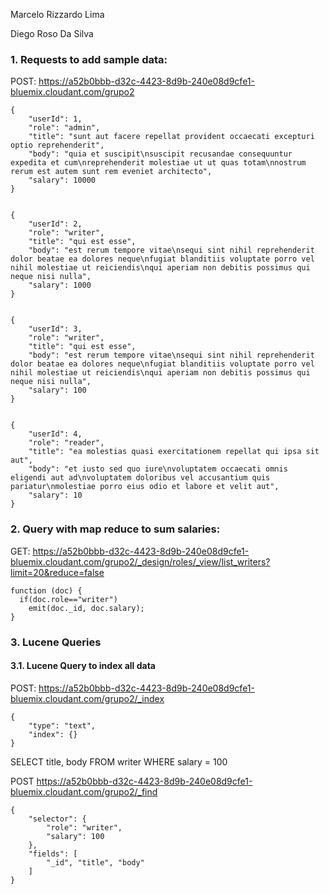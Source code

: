 Marcelo Rizzardo Lima

Diego Roso Da Silva

### 1. Requests to add sample data:

  POST: https://a52b0bbb-d32c-4423-8d9b-240e08d9cfe1-bluemix.cloudant.com/grupo2
  
    {
        "userId": 1,
        "role": "admin",
        "title": "sunt aut facere repellat provident occaecati excepturi optio reprehenderit",
        "body": "quia et suscipit\nsuscipit recusandae consequuntur expedita et cum\nreprehenderit molestiae ut ut quas totam\nnostrum rerum est autem sunt rem eveniet architecto",
        "salary": 10000
    }
    

    {
        "userId": 2,
        "role": "writer",
        "title": "qui est esse",
        "body": "est rerum tempore vitae\nsequi sint nihil reprehenderit dolor beatae ea dolores neque\nfugiat blanditiis voluptate porro vel nihil molestiae ut reiciendis\nqui aperiam non debitis possimus qui neque nisi nulla",
        "salary": 1000
    }
    
    
    {
        "userId": 3,
        "role": "writer",
        "title": "qui est esse",
        "body": "est rerum tempore vitae\nsequi sint nihil reprehenderit dolor beatae ea dolores neque\nfugiat blanditiis voluptate porro vel nihil molestiae ut reiciendis\nqui aperiam non debitis possimus qui neque nisi nulla",
        "salary": 100
    }
    
  
    {
        "userId": 4,
        "role": "reader",
        "title": "ea molestias quasi exercitationem repellat qui ipsa sit aut",
        "body": "et iusto sed quo iure\nvoluptatem occaecati omnis eligendi aut ad\nvoluptatem doloribus vel accusantium quis pariatur\nmolestiae porro eius odio et labore et velit aut",
        "salary": 10
    }
    
### 2. Query with map reduce to sum salaries:

GET: https://a52b0bbb-d32c-4423-8d9b-240e08d9cfe1-bluemix.cloudant.com/grupo2/_design/roles/_view/list_writers?limit=20&reduce=false

```
function (doc) {
  if(doc.role=="writer")  
    emit(doc._id, doc.salary);
}
```

### 3. Lucene Queries

#### 3.1. Lucene Query to index all data

POST: https://a52b0bbb-d32c-4423-8d9b-240e08d9cfe1-bluemix.cloudant.com/grupo2/_index

    {
        "type": "text",
        "index": {}
    }
    
SELECT title, body FROM writer WHERE salary = 100

POST  https://a52b0bbb-d32c-4423-8d9b-240e08d9cfe1-bluemix.cloudant.com/grupo2/_find


    {
        "selector": {
            "role": "writer",
            "salary": 100
        },
        "fields": [
            "_id", "title", "body"
        ]
    }
